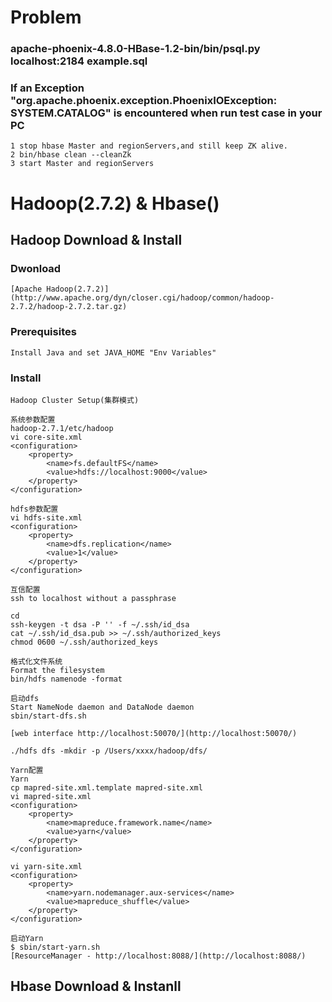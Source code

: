 Problem
====================
### apache-phoenix-4.8.0-HBase-1.2-bin/bin/psql.py localhost:2184 example.sql 

### If an Exception "org.apache.phoenix.exception.PhoenixIOException: SYSTEM.CATALOG" is encountered  when run test case in your PC
	1 stop hbase Master and regionServers,and still keep ZK alive.
	2 bin/hbase clean --cleanZk 
	3 start Master and regionServers

Hadoop(2.7.2) & Hbase()
====================

Hadoop Download & Install
-----------------------

### Dwonload

	[Apache Hadoop(2.7.2)](http://www.apache.org/dyn/closer.cgi/hadoop/common/hadoop-2.7.2/hadoop-2.7.2.tar.gz)
	
### Prerequisites

	Install Java and set JAVA_HOME "Env Variables"
	
### Install

	Hadoop Cluster Setup(集群模式)
	
	系统参数配置
	hadoop-2.7.1/etc/hadoop
	vi core-site.xml 
	<configuration>
  		<property>
    		<name>fs.defaultFS</name>
    		<value>hdfs://localhost:9000</value>
  		</property>
	</configuration>
	
	hdfs参数配置
	vi hdfs-site.xml
	<configuration>
  		<property>
    		<name>dfs.replication</name>
    		<value>1</value>
  		</property>
	</configuration>
	
	互信配置
	ssh to localhost without a passphrase
	
	cd 
	ssh-keygen -t dsa -P '' -f ~/.ssh/id_dsa
	cat ~/.ssh/id_dsa.pub >> ~/.ssh/authorized_keys
	chmod 0600 ~/.ssh/authorized_keys
	
	格式化文件系统
	Format the filesystem
	bin/hdfs namenode -format
	
	启动dfs
	Start NameNode daemon and DataNode daemon
	sbin/start-dfs.sh
	
	[web interface http://localhost:50070/](http://localhost:50070/)
	
	./hdfs dfs -mkdir -p /Users/xxxx/hadoop/dfs/
	
	Yarn配置
	Yarn
	cp mapred-site.xml.template mapred-site.xml 
	vi mapred-site.xml
	<configuration>
		<property>
        	<name>mapreduce.framework.name</name>
        	<value>yarn</value>
    	</property>
	</configuration>
	
	vi yarn-site.xml
	<configuration>
	    <property>
	    	<name>yarn.nodemanager.aux-services</name>
	        <value>mapreduce_shuffle</value>
	    </property>
	</configuration>
	
	启动Yarn
	$ sbin/start-yarn.sh
	[ResourceManager - http://localhost:8088/](http://localhost:8088/)
	
	
	
Hbase Download & Instanll
------------------------------------